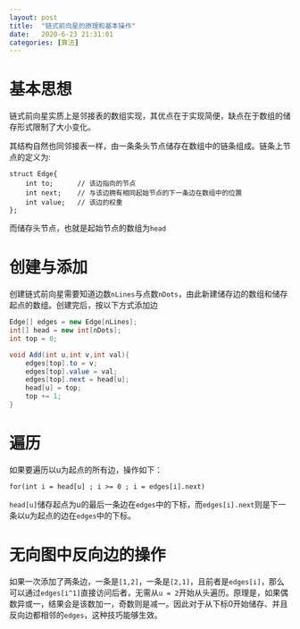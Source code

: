 ```yaml
---
layout: post
title:  "链式前向星的原理和基本操作"
date:   2020-6-23 21:31:01
categories: [算法]
---
```


# 基本思想

链式前向星实质上是邻接表的数组实现，其优点在于实现简便，缺点在于数组的储存形式限制了大小变化。

其结构自然也同邻接表一样，由一条条头节点储存在数组中的链条组成。链条上节点的定义为:

```
struct Edge{
    int to;      // 该边指向的节点
    int next;    // 与该边拥有相同起始节点的下一条边在数组中的位置
    int value;   // 该边的权重
};
```
而储存头节点，也就是起始节点的数组为`head`

# 创建与添加

创建链式前向星需要知道边数`nLines`与点数`nDots`，由此新建储存边的数组和储存起点的数组。创建完后，按以下方式添加边
``` C#
Edge[] edges = new Edge[nLines];
int[] head = new int[nDots];
int top = 0;

void Add(int u,int v,int val){
    edges[top].to = v;
    edges[top].value = val;
    edges[top].next = head[u];
    head[u] = top;
    top += 1;
}
```

# 遍历

如果要遍历以u为起点的所有边，操作如下：

```
for(int i = head[u] ; i >= 0 ; i = edges[i].next)
```
`head[u]`储存起点为u的最后一条边在`edges`中的下标，而`edges[i].next`则是下一条以u为起点的边在`edges`中的下标。

# 无向图中反向边的操作

如果一次添加了两条边，一条是`[1,2]`，一条是`[2,1]`，且前者是`edges[i]`，那么可以通过`edges[i^1]`直接访问后者，无需从`u = 2`开始从头遍历。原理是，如果偶数异或一，结果会是该数加一，奇数则是减一。因此对于从下标0开始储存、并且反向边都相邻的`edges`，这种技巧能够生效。


